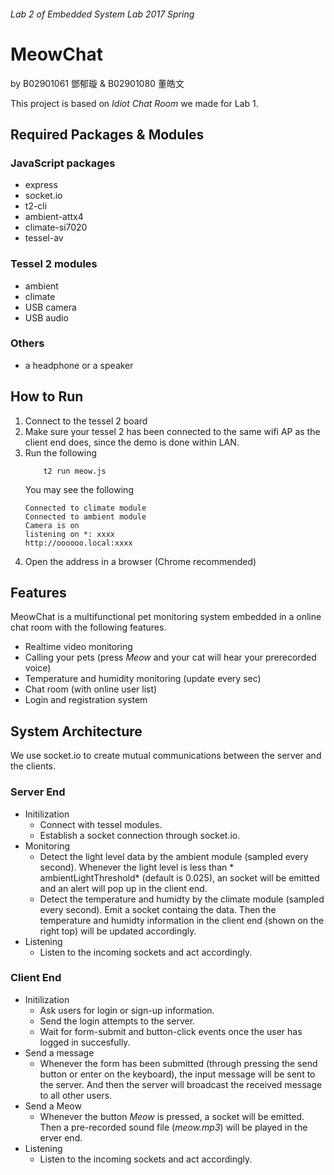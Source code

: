 ######  Lab 2 of Embedded System Lab 2017 Spring
# MeowChat 
by B02901061 鄧郁璇 & B02901080 董皓文

This project is based on *Idiot Chat Room* we made for Lab 1.

## Required Packages & Modules

### JavaScript packages
* express
* socket.io
* t2-cli
* ambient-attx4
* climate-si7020
* tessel-av

### Tessel 2 modules
* ambient
* climate
* USB camera
* USB audio

### Others
* a headphone or a speaker

## How to Run

1. Connect to the tessel 2 board
2. Make sure your tessel 2 has been connected to the same wifi AP as the client end does, since the demo is done within LAN.
3. Run the following
    ```
        t2 run meow.js
    ```
    You may see the following
    ```
    Connected to climate module
    Connected to ambient module
    Camera is on
    listening on *: xxxx
    http://oooooo.local:xxxx
    ```
4. Open the address in a browser (Chrome recommended)

## Features
MeowChat is a multifunctional pet monitoring system embedded in a online chat room with the following features.
* Realtime video monitoring
* Calling your pets (press *Meow* and your cat will hear your prerecorded voice)
* Temperature and humidity monitoring (update every sec)
* Chat room (with online user list)
* Login and registration system

## System Architecture

We use socket.io to create mutual communications between the server and the clients.

### Server End
* Initilization
    * Connect with tessel modules.
    * Establish a socket connection through socket.io.
* Monitoring
    * Detect the light level data by the ambient module (sampled every second). Whenever the light level is less than * ambientLightThreshold* (default is 0.025), an socket will be emitted and an alert will pop up in the client end.
    * Detect the temperature and humidty by the climate module (sampled every second). Emit a socket containg the data. Then the temperature and humidty information in the client end (shown on the right top) will be updated accordingly.
* Listening
    *  Listen to the incoming sockets and act accordingly.

### Client End
* Initilization
    * Ask users for login or sign-up information.
    * Send the login attempts to the server.
    * Wait for form-submit and button-click events once the user has logged in succesfully.
* Send a message
    *  Whenever the form has been submitted (through pressing the send button or enter on the keyboard), the input message will be sent to the server.  And then the server will broadcast the received message to all other users. 
* Send a Meow
    * Whenever the button *Meow* is pressed, a socket will be emitted. Then a pre-recorded sound file (*meow.mp3*) will be played in the erver end.
* Listening
    *  Listen to the incoming sockets and act accordingly.
